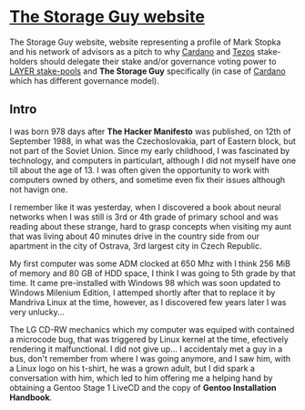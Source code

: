 # [The Storage Guy website](https://thestorageguy.2ndlayer.eu/)
The Storage Guy website, website representing a profile of Mark Stopka and his network of advisors as a pitch to why [Cardano](https://cardano.org/) and [Tezos](https://tezos.foundation/) stake-holders should delegate their stake and/or governance voting power to [LAYER stake-pools](https://staking.2ndlayer.eu) and **The Storage Guy** specifically (in case of [Cardano](https://cardano.org/) which has different governance model).

## Intro
I was born 978 days after **The Hacker Manifesto** was published, on 12th of September 1988, in what was the Czechoslovakia, part of Eastern block, but not part of the Soviet Union. Since my early childhood, I was fascinated by technology, and computers in particulart, although I did not myself have one till about the age of 13. I was often given the opportunity to work with computers owned by others, and sometime even fix their issues although not havign one.

I remember like it was yesterday, when I discovered a book about neural networks when I was still is 3rd or 4th grade of primary school and was reading about these strange, hard to grasp concepts when visiting my aunt that was living about 40 minutes drive in the country side from our apartment in the city of Ostrava, 3rd largest city in Czech Republic.

My first computer was some ADM clocked at 650 Mhz with I think 256 MiB of memory and 80 GB of HDD space, I think I was going to 5th grade by that time. It came pre-installed with Windows 98 which was soon updated to Windows Milenium Edition, I attemped shortly after that to replace it by Mandriva Linux at the time, however, as I discovered few years later I was very unlucky...

The LG CD-RW mechanics which my computer was equiped with contained a microcode bug, that was triggered by Linux kernel at the time, efectively rendering it malfunctional. I did not give up... I accidentaly met a guy in a bus, don't remember from where I was going anymore, and I saw him, with a Linux logo on his t-shirt, he was a grown adult, but I did spark a conversation with him, which led to him offering me a helping hand by obtaining a Gentoo Stage 1 LiveCD and the copy of **Gentoo Installation Handbook**.
